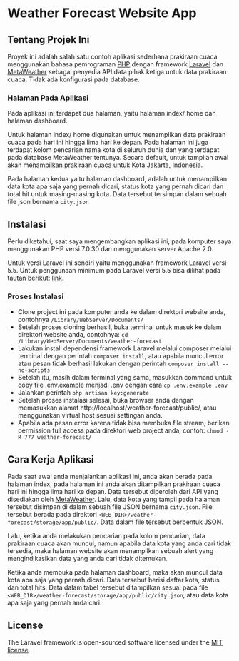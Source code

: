 # Weather Forecast Website App #

## Tentang Projek Ini ##
Proyek ini adalah salah satu contoh aplikasi sederhana prakiraan cuaca menggunakan bahasa pemrograman [PHP](https://secure.php.net/) dengan framework [Laravel](https://laravel.com/) dan [MetaWeather](https://www.metaweather.com) sebagai penyedia API data pihak ketiga untuk data prakiraan cuaca. Tidak ada konfigurasi pada database.

### Halaman Pada Aplikasi ###
Pada aplikasi ini terdapat dua halaman, yaitu halaman index/ home dan halaman dashboard.

Untuk halaman index/ home digunakan untuk menampilkan data prakiraan cuaca pada hari ini hingga lima hari ke depan. Pada halaman ini juga terdapat kolom pencarian nama kota di seluruh dunia dan yang terdapat pada database MetaWeather tentunya. Secara default, untuk tampilan awal akan menampilkan prakiraan cuaca untuk Kota Jakarta, Indonesia.

Pada halaman kedua yaitu halaman dashboard, adalah untuk menampilkan data kota apa saja yang pernah dicari, status kota yang pernah dicari dan total hit untuk masing-masing kota. Data tersebut tersimpan dalam sebuah file json bernama `city.json`

## Instalasi ##
Perlu diketahui, saat saya mengembangkan aplikasi ini, pada komputer saya menggunakan PHP versi 7.0.30 dan menggunakan server Apache 2.0.

Untuk versi Laravel ini sendiri yaitu menggunakan framework Laravel versi 5.5. Untuk penggunaan minimum pada Laravel versi 5.5 bisa dilihat pada tautan berikut: [link](https://laravel.com/docs/5.5/#installation).

### Proses Instalasi ###
* Clone project ini pada komputer anda ke dalam direktori website anda, contohnya `/Library/WebServer/Documents/`
* Setelah proses cloning berhasil, buka terminal untuk masuk ke dalam direktori website anda, contohnya: `cd /Library/WebServer/Documents/weather-forecast`
* Lakukan install dependensi framework Laravel melalui composer melalui terminal dengan perintah `composer install`, atau apabila muncul error atau pesan tidak berhasil lakukan dengan perintah `composer install --no-scripts`
* Setelah itu, masih dalam terminal yang sama, masukkan command untuk copy file .env.example menjadi .env dengan cara `cp .env.example .env`
* Jalankan perintah `php artisan key:generate`
* Setelah proses instalasi selesai, buka browser anda dengan memasukkan alamat http://localhost/weather-forecast/public/, atau menggunakan virtual host sesuai settingan anda.
* Apabila ada pesan error karena tidak bisa membuka file stream, berikan permission full access pada direktori web project anda, contoh: `chmod -R 777 weather-forecast/`

## Cara Kerja Aplikasi ##
Pada saat awal anda menjalankan aplikasi ini, anda akan berada pada halaman index, pada halaman ini anda akan ditampilkan prakiraan cuaca hari ini hingga lima hari ke depan. Data tersebut diperoleh dari API yang disediakan oleh [MetaWeather](https://www.metaweather.com/api/). Lalu, data kota yang tampil pada halaman tersebut disimpan di dalam sebuah file JSON bernama `city.json`. File tersebut berada pada direktori `<WEB_DIR>/weather-forecast/storage/app/public/`. Data dalam file tersebut berbentuk JSON.

Lalu, ketika anda melakukan pencarian pada kolom pencarian, data prakiraan cuaca akan muncul, namun apabila data kota yang anda cari tidak tersedia, maka halaman website akan menampilkan sebuah alert yang mengindikasikan data yang anda cari tidak ditemukan.

Ketika anda membuka pada halaman dashboard, maka akan muncul data kota apa saja yang pernah dicari. Data tersebut berisi daftar kota, status dan total hits. Data dalam tabel tersebut ditampilkan sesuai pada file `<WEB_DIR>/weather-forecast/storage/app/public/city.json`, atau data kota apa saja yang pernah anda cari.

## License

The Laravel framework is open-sourced software licensed under the [MIT license](https://opensource.org/licenses/MIT).
